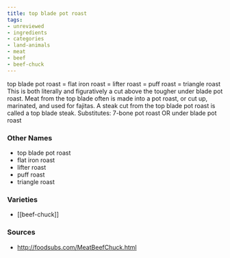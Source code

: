 ```yaml
---
title: top blade pot roast
tags:
- unreviewed
- ingredients
- categories
- land-animals
- meat
- beef
- beef-chuck
---
```

top blade pot roast = flat iron roast = lifter roast = puff roast = triangle roast This is both literally and figuratively a cut above the tougher under blade pot roast. Meat from the top blade often is made into a pot roast, or cut up, marinated, and used for fajitas. A steak cut from the top blade pot roast is called a top blade steak. Substitutes: 7-bone pot roast OR under blade pot roast

### Other Names

* top blade pot roast
* flat iron roast
* lifter roast
* puff roast
* triangle roast

### Varieties

* [[beef-chuck]]

### Sources
* http://foodsubs.com/MeatBeefChuck.html
